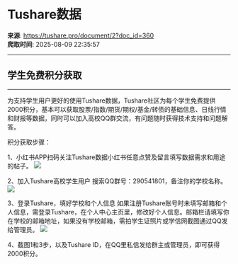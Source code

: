 # Tushare数据

**来源**: https://tushare.pro/document/2?doc_id=360  
**爬取时间**: 2025-08-09 22:35:57

---

## 学生免费积分获取

---

为支持学生用户更好的使用Tushare数据，Tushare社区为每个学生免费提供2000积分，基本可以获取股票/指数/期货/期权/基金/转债的基础信息、日线行情和财报等数据，同时可以加入高校QQ群交流，有问题随时获得技术支持和问题解答。

积分获取步骤：

1、小红书APP扫码关注Tushare数据小红书任意点赞及留言填写数据需求和用途的帖子。
![](https://tushare.pro/files/web/xhs.jpg)

2、加入Tushare高校学生用户
搜索QQ群号：290541801，备注你的学校名称。
![](https://tushare.pro/files/web/qqq.png)

3、登录Tushare，填好学校和个人信息
如果注册Tushare账号时未填写邮箱和个人信息，需登录Tushare，在个人中心主页里，修改好个人信息。邮箱栏请填写你在学校的邮箱地址，如果没有学校邮箱，需拍学生证照片或学信网截图通过QQ发给管理员。
![](https://tushare.pro/files/web/pinfo.png)

4、截图1和3步，以及Tushare ID，在QQ里私信发给群主或管理员，即可获得2000积分。
